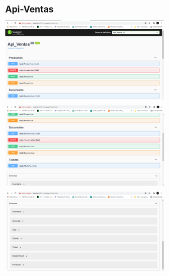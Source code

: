 # Api-Ventas

![cap1](https://github.com/AlfredoSV/Api-Ventas/blob/main/capturas/cap1.PNG)


![cap2](https://github.com/AlfredoSV/Api-Ventas/blob/main/capturas/cap2.PNG)

![cap3](https://github.com/AlfredoSV/Api-Ventas/blob/main/capturas/cap3.PNG)